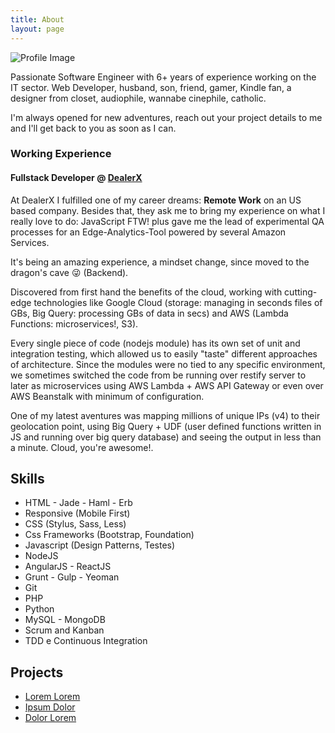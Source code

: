 ```yaml
---
title: About
layout: page
---
```

![Profile Image](https://pbs.twimg.com/profile_images/802230942014148608/D5hrji_S_400x400.jpg)

<p>Passionate Software Engineer with 6+ years of experience working on the IT sector. Web Developer, husband, son, friend, gamer, Kindle fan, a designer from closet, audiophile, wannabe cinephile, catholic.</p>

<p>I'm always opened for new adventures, reach out your project details to me and I'll get back to you as soon as I can.</p>

<h3>Working Experience</h3>
<h4>Fullstack Developer <strong>@</strong> <a href="http://dealerx.com/">DealerX</a></h4>

<p>At DealerX I fulfilled one of my career dreams: <strong>Remote Work</strong> on an US based company. Besides that, they ask me to bring my experience on what I really love to do: JavaScript FTW! plus gave me the lead of experimental QA processes for an Edge-Analytics-Tool powered by several Amazon Services.</p>

<p>It's being an amazing experience, a mindset change, since moved to the dragon's cave 😜 (Backend).</p>

<p>Discovered from first hand the benefits of the cloud, working with cutting-edge technologies like Google Cloud (storage: managing in seconds files of GBs, Big Query: processing GBs of data in secs) and AWS (Lambda Functions: microservices!, S3).</p>

<p>Every single piece of code (nodejs module) has its own set of unit and integration testing, which allowed us to easily "taste" different approaches of architecture. Since the modules were no tied to any specific environment, we sometimes switched the code from be running over restify server to later as microservices using AWS Lambda + AWS API Gateway or even over AWS Beanstalk with minimum of configuration.</p>

<p>One of my latest aventures was mapping millions of unique IPs (v4) to their geolocation point, using Big Query + UDF (user defined functions written in JS and running over big query database) and seeing the output in less than a minute. Cloud, you're awesome!.</p>


<h2>Skills</h2>

<ul class="skill-list">
	<li>HTML - Jade - Haml - Erb</li>
	<li>Responsive (Mobile First)</li>
	<li>CSS (Stylus, Sass, Less)</li>
	<li>Css Frameworks (Bootstrap, Foundation)</li>
	<li>Javascript (Design Patterns, Testes)</li>
	<li>NodeJS</li>
	<li>AngularJS - ReactJS</li>
	<li>Grunt - Gulp - Yeoman</li>
	<li>Git</li>
	<li>PHP</li>
	<li>Python</li>
	<li>MySQL - MongoDB</li>
	<li>Scrum and Kanban</li>
	<li>TDD e Continuous Integration</li>
</ul>

<h2>Projects</h2>

<ul>
	<li><a href="https://github.com/">Lorem Lorem</a></li>
	<li><a href="https://github.com/">Ipsum Dolor</a></li>
	<li><a href="https://github.com/">Dolor Lorem</a></li>
</ul>
